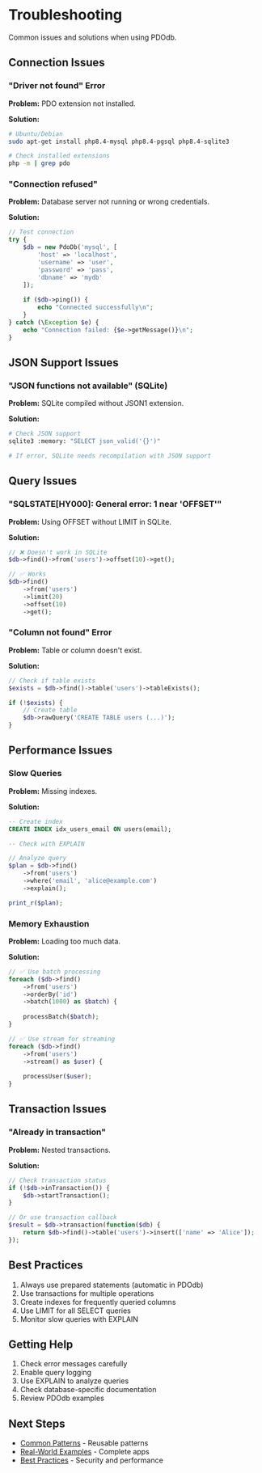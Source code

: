 # Troubleshooting

Common issues and solutions when using PDOdb.

## Connection Issues

### "Driver not found" Error

**Problem:** PDO extension not installed.

**Solution:**
```bash
# Ubuntu/Debian
sudo apt-get install php8.4-mysql php8.4-pgsql php8.4-sqlite3

# Check installed extensions
php -m | grep pdo
```

### "Connection refused"

**Problem:** Database server not running or wrong credentials.

**Solution:**
```php
// Test connection
try {
    $db = new PdoDb('mysql', [
        'host' => 'localhost',
        'username' => 'user',
        'password' => 'pass',
        'dbname' => 'mydb'
    ]);
    
    if ($db->ping()) {
        echo "Connected successfully\n";
    }
} catch (\Exception $e) {
    echo "Connection failed: {$e->getMessage()}\n";
}
```

## JSON Support Issues

### "JSON functions not available" (SQLite)

**Problem:** SQLite compiled without JSON1 extension.

**Solution:**
```bash
# Check JSON support
sqlite3 :memory: "SELECT json_valid('{}')"

# If error, SQLite needs recompilation with JSON support
```

## Query Issues

### "SQLSTATE[HY000]: General error: 1 near 'OFFSET'"

**Problem:** Using OFFSET without LIMIT in SQLite.

**Solution:**
```php
// ❌ Doesn't work in SQLite
$db->find()->from('users')->offset(10)->get();

// ✅ Works
$db->find()
    ->from('users')
    ->limit(20)
    ->offset(10)
    ->get();
```

### "Column not found" Error

**Problem:** Table or column doesn't exist.

**Solution:**
```php
// Check if table exists
$exists = $db->find()->table('users')->tableExists();

if (!$exists) {
    // Create table
    $db->rawQuery('CREATE TABLE users (...)');
}
```

## Performance Issues

### Slow Queries

**Problem:** Missing indexes.

**Solution:**
```sql
-- Create index
CREATE INDEX idx_users_email ON users(email);

-- Check with EXPLAIN
```

```php
// Analyze query
$plan = $db->find()
    ->from('users')
    ->where('email', 'alice@example.com')
    ->explain();

print_r($plan);
```

### Memory Exhaustion

**Problem:** Loading too much data.

**Solution:**
```php
// ✅ Use batch processing
foreach ($db->find()
    ->from('users')
    ->orderBy('id')
    ->batch(1000) as $batch) {
    
    processBatch($batch);
}

// ✅ Use stream for streaming
foreach ($db->find()
    ->from('users')
    ->stream() as $user) {
    
    processUser($user);
}
```

## Transaction Issues

### "Already in transaction"

**Problem:** Nested transactions.

**Solution:**
```php
// Check transaction status
if (!$db->inTransaction()) {
    $db->startTransaction();
}

// Or use transaction callback
$result = $db->transaction(function($db) {
    return $db->find()->table('users')->insert(['name' => 'Alice']);
});
```

## Best Practices

1. Always use prepared statements (automatic in PDOdb)
2. Use transactions for multiple operations
3. Create indexes for frequently queried columns
4. Use LIMIT for all SELECT queries
5. Monitor slow queries with EXPLAIN

## Getting Help

1. Check error messages carefully
2. Enable query logging
3. Use EXPLAIN to analyze queries
4. Check database-specific documentation
5. Review PDOdb examples

## Next Steps

- [Common Patterns](common-patterns.md) - Reusable patterns
- [Real-World Examples](real-world-examples.md) - Complete apps
- [Best Practices](../08-best-practices/security.md) - Security and performance
